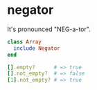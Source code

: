negator
=======

It's pronounced "NEG-a-tor".

```ruby
class Array
  include Negator
end

[].empty?      # => true
[].not_empty?  # => false
[1].not_empty? # => true
```
